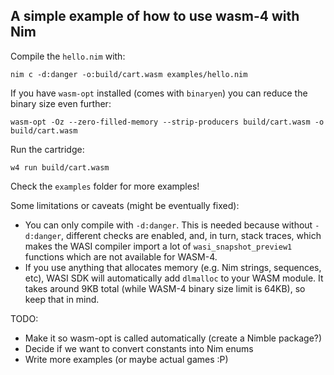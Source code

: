 ## A simple example of how to use wasm-4 with Nim

Compile the `hello.nim` with:
```
nim c -d:danger -o:build/cart.wasm examples/hello.nim
```

If you have `wasm-opt` installed (comes with `binaryen`) you can reduce the binary size even further:
```
wasm-opt -Oz --zero-filled-memory --strip-producers build/cart.wasm -o build/cart.wasm
```

Run the cartridge:
```
w4 run build/cart.wasm
```

Check the `examples` folder for more examples!

Some limitations or caveats (might be eventually fixed):
- You can only compile with `-d:danger`. This is needed because without `-d:danger`, different checks are enabled, and, in turn, stack traces, which makes the WASI compiler import a lot of `wasi_snapshot_preview1` functions which are not available for WASM-4.
- If you use anything that allocates memory (e.g. Nim strings, sequences, etc), WASI SDK will automatically add `dlmalloc` to your WASM module.
It takes around 9KB total (while WASM-4 binary size limit is 64KB), so keep that in mind.

TODO:
- Make it so wasm-opt is called automatically (create a Nimble package?)
- Decide if we want to convert constants into Nim enums
- Write more examples (or maybe actual games :P)
